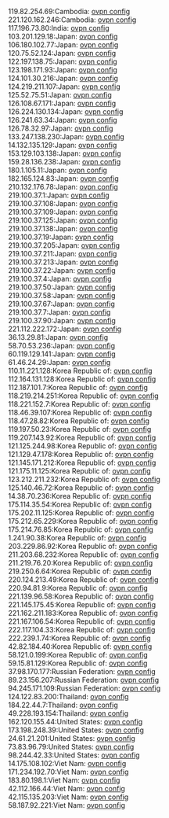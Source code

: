 119.82.254.69:Cambodia: [ovpn config](vpn/119_82_254_69.ovpn)  
221.120.162.246:Cambodia: [ovpn config](vpn/221_120_162_246.ovpn)  
117.196.73.80:India: [ovpn config](vpn/117_196_73_80.ovpn)  
103.201.129.18:Japan: [ovpn config](vpn/103_201_129_18.ovpn)  
106.180.102.77:Japan: [ovpn config](vpn/106_180_102_77.ovpn)  
120.75.52.124:Japan: [ovpn config](vpn/120_75_52_124.ovpn)  
122.197.138.75:Japan: [ovpn config](vpn/122_197_138_75.ovpn)  
123.198.171.93:Japan: [ovpn config](vpn/123_198_171_93.ovpn)  
124.101.30.216:Japan: [ovpn config](vpn/124_101_30_216.ovpn)  
124.219.211.107:Japan: [ovpn config](vpn/124_219_211_107.ovpn)  
125.52.75.51:Japan: [ovpn config](vpn/125_52_75_51.ovpn)  
126.108.67.171:Japan: [ovpn config](vpn/126_108_67_171.ovpn)  
126.224.130.134:Japan: [ovpn config](vpn/126_224_130_134.ovpn)  
126.241.63.34:Japan: [ovpn config](vpn/126_241_63_34.ovpn)  
126.78.32.97:Japan: [ovpn config](vpn/126_78_32_97.ovpn)  
133.247.138.230:Japan: [ovpn config](vpn/133_247_138_230.ovpn)  
14.132.135.129:Japan: [ovpn config](vpn/14_132_135_129.ovpn)  
153.129.103.138:Japan: [ovpn config](vpn/153_129_103_138.ovpn)  
159.28.136.238:Japan: [ovpn config](vpn/159_28_136_238.ovpn)  
180.1.105.11:Japan: [ovpn config](vpn/180_1_105_11.ovpn)  
182.165.124.83:Japan: [ovpn config](vpn/182_165_124_83.ovpn)  
210.132.176.78:Japan: [ovpn config](vpn/210_132_176_78.ovpn)  
219.100.37.1:Japan: [ovpn config](vpn/219_100_37_1.ovpn)  
219.100.37.108:Japan: [ovpn config](vpn/219_100_37_108.ovpn)  
219.100.37.109:Japan: [ovpn config](vpn/219_100_37_109.ovpn)  
219.100.37.125:Japan: [ovpn config](vpn/219_100_37_125.ovpn)  
219.100.37.138:Japan: [ovpn config](vpn/219_100_37_138.ovpn)  
219.100.37.19:Japan: [ovpn config](vpn/219_100_37_19.ovpn)  
219.100.37.205:Japan: [ovpn config](vpn/219_100_37_205.ovpn)  
219.100.37.211:Japan: [ovpn config](vpn/219_100_37_211.ovpn)  
219.100.37.213:Japan: [ovpn config](vpn/219_100_37_213.ovpn)  
219.100.37.22:Japan: [ovpn config](vpn/219_100_37_22.ovpn)  
219.100.37.4:Japan: [ovpn config](vpn/219_100_37_4.ovpn)  
219.100.37.50:Japan: [ovpn config](vpn/219_100_37_50.ovpn)  
219.100.37.58:Japan: [ovpn config](vpn/219_100_37_58.ovpn)  
219.100.37.67:Japan: [ovpn config](vpn/219_100_37_67.ovpn)  
219.100.37.7:Japan: [ovpn config](vpn/219_100_37_7.ovpn)  
219.100.37.90:Japan: [ovpn config](vpn/219_100_37_90.ovpn)  
221.112.222.172:Japan: [ovpn config](vpn/221_112_222_172.ovpn)  
36.13.29.81:Japan: [ovpn config](vpn/36_13_29_81.ovpn)  
58.70.53.236:Japan: [ovpn config](vpn/58_70_53_236.ovpn)  
60.119.129.141:Japan: [ovpn config](vpn/60_119_129_141.ovpn)  
61.46.24.29:Japan: [ovpn config](vpn/61_46_24_29.ovpn)  
110.11.221.128:Korea Republic of: [ovpn config](vpn/110_11_221_128.ovpn)  
112.164.131.128:Korea Republic of: [ovpn config](vpn/112_164_131_128.ovpn)  
112.187.101.7:Korea Republic of: [ovpn config](vpn/112_187_101_7.ovpn)  
118.219.214.251:Korea Republic of: [ovpn config](vpn/118_219_214_251.ovpn)  
118.221.152.7:Korea Republic of: [ovpn config](vpn/118_221_152_7.ovpn)  
118.46.39.107:Korea Republic of: [ovpn config](vpn/118_46_39_107.ovpn)  
118.47.28.82:Korea Republic of: [ovpn config](vpn/118_47_28_82.ovpn)  
119.197.50.23:Korea Republic of: [ovpn config](vpn/119_197_50_23.ovpn)  
119.207.143.92:Korea Republic of: [ovpn config](vpn/119_207_143_92.ovpn)  
121.125.244.98:Korea Republic of: [ovpn config](vpn/121_125_244_98.ovpn)  
121.129.47.178:Korea Republic of: [ovpn config](vpn/121_129_47_178.ovpn)  
121.145.171.212:Korea Republic of: [ovpn config](vpn/121_145_171_212.ovpn)  
121.175.11.125:Korea Republic of: [ovpn config](vpn/121_175_11_125.ovpn)  
123.212.211.232:Korea Republic of: [ovpn config](vpn/123_212_211_232.ovpn)  
125.140.46.72:Korea Republic of: [ovpn config](vpn/125_140_46_72.ovpn)  
14.38.70.236:Korea Republic of: [ovpn config](vpn/14_38_70_236.ovpn)  
175.114.35.54:Korea Republic of: [ovpn config](vpn/175_114_35_54.ovpn)  
175.202.11.125:Korea Republic of: [ovpn config](vpn/175_202_11_125.ovpn)  
175.212.65.229:Korea Republic of: [ovpn config](vpn/175_212_65_229.ovpn)  
175.214.76.85:Korea Republic of: [ovpn config](vpn/175_214_76_85.ovpn)  
1.241.90.38:Korea Republic of: [ovpn config](vpn/1_241_90_38.ovpn)  
203.229.86.92:Korea Republic of: [ovpn config](vpn/203_229_86_92.ovpn)  
211.203.68.232:Korea Republic of: [ovpn config](vpn/211_203_68_232.ovpn)  
211.219.76.20:Korea Republic of: [ovpn config](vpn/211_219_76_20.ovpn)  
219.250.6.64:Korea Republic of: [ovpn config](vpn/219_250_6_64.ovpn)  
220.124.213.49:Korea Republic of: [ovpn config](vpn/220_124_213_49.ovpn)  
220.94.81.9:Korea Republic of: [ovpn config](vpn/220_94_81_9.ovpn)  
221.139.96.58:Korea Republic of: [ovpn config](vpn/221_139_96_58.ovpn)  
221.145.175.45:Korea Republic of: [ovpn config](vpn/221_145_175_45.ovpn)  
221.162.211.183:Korea Republic of: [ovpn config](vpn/221_162_211_183.ovpn)  
221.167.106.54:Korea Republic of: [ovpn config](vpn/221_167_106_54.ovpn)  
222.117.104.33:Korea Republic of: [ovpn config](vpn/222_117_104_33.ovpn)  
222.239.1.74:Korea Republic of: [ovpn config](vpn/222_239_1_74.ovpn)  
42.82.184.40:Korea Republic of: [ovpn config](vpn/42_82_184_40.ovpn)  
58.121.0.199:Korea Republic of: [ovpn config](vpn/58_121_0_199.ovpn)  
59.15.81.129:Korea Republic of: [ovpn config](vpn/59_15_81_129.ovpn)  
37.98.170.177:Russian Federation: [ovpn config](vpn/37_98_170_177.ovpn)  
89.23.156.207:Russian Federation: [ovpn config](vpn/89_23_156_207.ovpn)  
94.245.171.109:Russian Federation: [ovpn config](vpn/94_245_171_109.ovpn)  
124.122.83.200:Thailand: [ovpn config](vpn/124_122_83_200.ovpn)  
184.22.44.7:Thailand: [ovpn config](vpn/184_22_44_7.ovpn)  
49.228.193.154:Thailand: [ovpn config](vpn/49_228_193_154.ovpn)  
162.120.155.44:United States: [ovpn config](vpn/162_120_155_44.ovpn)  
173.198.248.39:United States: [ovpn config](vpn/173_198_248_39.ovpn)  
24.61.21.201:United States: [ovpn config](vpn/24_61_21_201.ovpn)  
73.83.96.79:United States: [ovpn config](vpn/73_83_96_79.ovpn)  
98.244.42.33:United States: [ovpn config](vpn/98_244_42_33.ovpn)  
14.175.108.102:Viet Nam: [ovpn config](vpn/14_175_108_102.ovpn)  
171.234.192.70:Viet Nam: [ovpn config](vpn/171_234_192_70.ovpn)  
183.80.198.1:Viet Nam: [ovpn config](vpn/183_80_198_1.ovpn)  
42.112.166.44:Viet Nam: [ovpn config](vpn/42_112_166_44.ovpn)  
42.115.135.203:Viet Nam: [ovpn config](vpn/42_115_135_203.ovpn)  
58.187.92.221:Viet Nam: [ovpn config](vpn/58_187_92_221.ovpn)  
